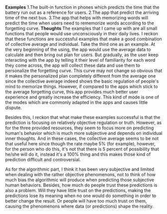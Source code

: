 **Examples**
1.The built-in function in phones which predicts the time that the battery run out as a reference for users.
2.The app that predict the arriving time of the next bus.
3.The app that helps with memorizing words will predict the time when users need to rememorize words according to the forgetting curve.
**Thoughts**
The examples that I came up with are all small functions that people would use unconsciously in their daily lives. I reckon that these functions are successful examples that make a good combination of collective average and individual. Take the third one as an example. At the very beginning of the using, the app would use the average data to calculate and then bring out plan for users. But gradually, as the user keep interacting with the app by telling it their level of familiarity for each word they come across, the app will collect these data and use them to personalize the forgetting curve. This curve may not change so obvious that it makes the personalized plan completely different from the average one since the collective average indeed shows the basic regulation of people's mind to memorize things. However, if compared to the apps which stick to the average forgetting curve, this app provides much better user experience and greatly increase the efficiency. This kind of mode is one of the modes which are commonly adapted in the apps and causes little dispute.

Besides this, I reckon that what make these examples successful is that the prediction is focusing on relatively objective regulation or truth. However, as for the three provided resources, they seem to focus more on predicting human's behavior which is much more subjective and depends on individual inner thoughts. And in these cases, the collective average seems to be not that useful here since though the rate maybe 5% (for example), however, for the person who do this, it's not that there is 5 percent of possibility that he/she will do it, instead it's a 100% thing and this makes those kind of prediction difficult and controversial.

As for the algorithmic part, I think it has been very subjective and limited when dealing with the rather objective phenomenons, not to think of how much bias the algorithmic will produce when predicting those subjective human behaviors. Besides, how much do people trust these predictions is also a problem. Will they have little trust on the predictions, making the predictions lose its meaning when no one would do something in order to better change the result. Or people will have too much trust on them, causing the phenomenons where data (or predictions) shape the reality.
